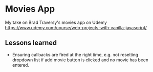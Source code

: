 # Movies App

My take on Brad Traversy's movies app on Udemy \
https://www.udemy.com/course/web-projects-with-vanilla-javascript/

## Lessons learned

- Ensuring callbacks are fired at the right time, e.g. not resetting dropdown list if add movie button is clicked and no movie has been entered.
